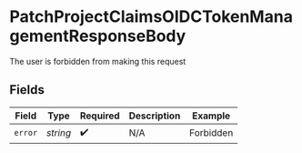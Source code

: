 # PatchProjectClaimsOIDCTokenManagementResponseBody

The user is forbidden from making this request



## Fields

| Field              | Type               | Required           | Description        | Example            |
| ------------------ | ------------------ | ------------------ | ------------------ | ------------------ |
| `error`            | *string*           | :heavy_check_mark: | N/A                | Forbidden          |